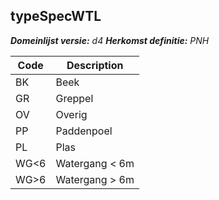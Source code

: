 ## typeSpecWTL

*__Domeinlijst versie:__ d4*
*__Herkomst definitie:__ PNH*

|__Code__ |__Description__	|
|	---	|	---	|
| BK | Beek |
| GR | Greppel |
| OV | Overig |
| PP | Paddenpoel |
| PL | Plas |
| WG<6 | Watergang < 6m |
| WG>6 | Watergang > 6m |
